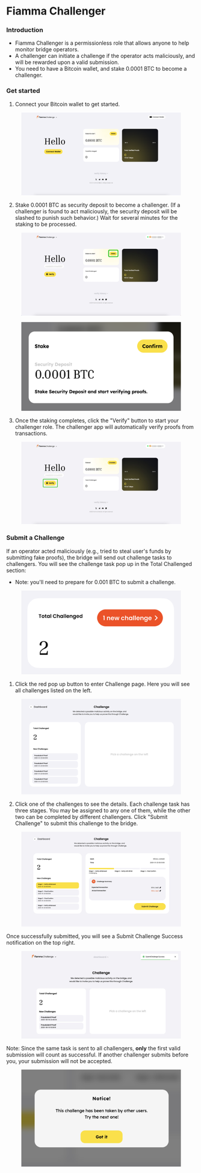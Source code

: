 # Fiamma Challenger

### Introduction

* Fiamma Challenger is a permissionless role that allows anyone to help monitor bridge operators.
* A challenger can initiate a challenge if the operator acts maliciously, and will be rewarded upon a valid submission.
* You need to have a Bitcoin wallet, and stake 0.0001 BTC to become a challenger.



### Get started

1. Connect your Bitcoin wallet to get started.

<figure><img src="../../../../.gitbook/assets/image (6).png" alt=""><figcaption></figcaption></figure>

2. Stake 0.0001 BTC as security deposit to become a challenger. (If a challenger is found to act maliciously, the security deposit will be slashed to punish such behavior.) Wait for several minutes for the staking to be processed.

<figure><img src="../../../../.gitbook/assets/image (49).png" alt=""><figcaption></figcaption></figure>

<figure><img src="../../../../.gitbook/assets/image.png" alt=""><figcaption></figcaption></figure>

3. Once the staking completes, click the "Verify" button to start your challenger role. The challenger app will automatically verify proofs from transactions.

<figure><img src="../../../../.gitbook/assets/image (48).png" alt=""><figcaption></figcaption></figure>

### Submit a Challenge

If an operator acted maliciously (e.g., tried to steal user's funds by submitting fake proofs), the bridge will send out challenge tasks to challengers. You will see the challenge task pop up in the Total Challenged section:

* Note: you'll need to prepare for 0.001 BTC to submit a challenge.

<figure><img src="../../../../.gitbook/assets/截屏2025-05-22 00.44.24.png" alt=""><figcaption></figcaption></figure>

1. Click the red pop up button to enter Challenge page. Here you will see all challenges listed on the left.

<figure><img src="../../../../.gitbook/assets/截屏2025-05-22 00.45.34.png" alt=""><figcaption></figcaption></figure>

2. Click one of the challenges to see the details. Each challenge task has three stages. You may be assigned to any one of them, while the other two can be completed by different challengers. Click "Submit Challenge" to submit this challenge to the bridge.

<figure><img src="../../../../.gitbook/assets/image (50).png" alt=""><figcaption></figcaption></figure>

Once successfully submitted, you will see a Submit Challenge Success notification on the top right.

<figure><img src="../../../../.gitbook/assets/image (47).png" alt=""><figcaption></figcaption></figure>

Note: Since the same task is sent to all challengers, **only** the first valid submission will count as successful. If another challenger submits before you, your submission will not be accepted.

<figure><img src="../../../../.gitbook/assets/Screenshot 2025-08-19 at 21.05.44.png" alt=""><figcaption></figcaption></figure>
